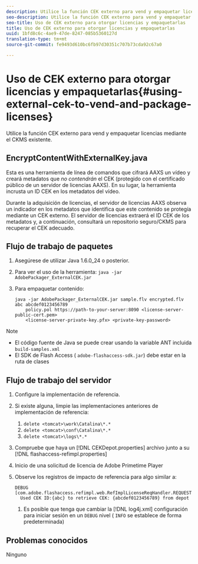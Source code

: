 ```yaml
---
description: Utilice la función CEK externo para vend y empaquetar licencias mediante el CKMS existente.
seo-description: Utilice la función CEK externo para vend y empaquetar licencias mediante el CKMS existente.
seo-title: Uso de CEK externo para otorgar licencias y empaquetarlas
title: Uso de CEK externo para otorgar licencias y empaquetarlas
uuid: 1bfd8c6c-4ae9-47de-8247-085b5360127d
translation-type: tm+mt
source-git-commit: fe9493d610bc6fb97d30351c707b73cda92c67a0

---
```



# Uso de CEK externo para otorgar licencias y empaquetarlas{#using-external-cek-to-vend-and-package-licenses}

Utilice la función CEK externo para vend y empaquetar licencias mediante el CKMS existente.

## EncryptContentWithExternalKey.java

Esta es una herramienta de línea de comandos que cifrará AAXS un vídeo y creará metadatos que *no contendrán* el CEK (protegido con el certificado público de un servidor de licencias AAXS). En su lugar, la herramienta incrusta un ID CEK en los metadatos del vídeo.

Durante la adquisición de licencias, el servidor de licencias AAXS observa un indicador en los metadatos que identifica que este contenido se protegía mediante un CEK externo. El servidor de licencias extraerá el ID CEK de los metadatos y, a continuación, consultará un repositorio seguro/CKMS para recuperar el CEK adecuado.

## Flujo de trabajo de paquetes

1. Asegúrese de utilizar Java 1.6.0_24 o posterior.
1. Para ver el uso de la herramienta: `java -jar AdobePackager_ExternalCEK.jar`
1. Para empaquetar contenido:

   ```
   java -jar AdobePackager_ExternalCEK.jar sample.flv encrypted.flv abc abcdef0123456789 
       policy.pol https://path-to-your-server:8090 <license-server-public-cert.pem> 
       <license-server-private-key.pfx> <private-key-password>
   ```

>[!NOTE]
>
>* El código fuente de Java se puede crear usando la variable ANT incluida `build-samples.xml`
>* El SDK de Flash Access ( `adobe-flashaccess-sdk.jar`) debe estar en la ruta de clases
>



## Flujo de trabajo del servidor

1. Configure la implementación de referencia.
1. Si existe alguna, limpie las implementaciones anteriores de implementación de referencia:

   1. `delete <tomcat>\work\Catalina\*.*`
   1. `delete <tomcat>\conf\Catalina\*.*`
   1. `delete <tomcat>\logs\*.*`

1. Compruebe que haya un [!DNL CEKDepot.properties] archivo junto a su [!DNL flashaccess-refimpl.properties]

1. Inicio de una solicitud de licencia de Adobe Primetime Player
1. Observe los registros de impacto de referencia para algo similar a:

   ```
   DEBUG [com.adobe.flashaccess.refimpl.web.RefImplLicenseReqHandler.REQUESTS] 
     Used CEK ID:{abc} to retrieve CEK: {abcdef0123456789} from depot
   ```

   1. Es posible que tenga que cambiar la [!DNL log4j.xml] configuración para iniciar sesión en un `DEBUG` nivel ( `INFO` se establece de forma predeterminada)

## Problemas conocidos

Ninguno
